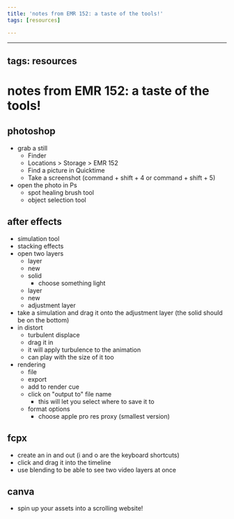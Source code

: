 ```yaml
---
title: 'notes from EMR 152: a taste of the tools!'
tags: [resources]

---
```


---
tags: resources
---

# notes from EMR 152: a taste of the tools!

## photoshop
* grab a still 
    * Finder
    * Locations > Storage > EMR 152
    * Find a picture in Quicktime
    * Take a screenshot (command + shift + 4 or command + shift + 5)
* open the photo in Ps
    * spot healing brush tool
    * object selection tool 

## after effects
* simulation tool
* stacking effects
* open two layers
    * layer
    * new
    * solid
        * choose something light
    * layer
    * new
    * adjustment layer
* take a simulation and drag it onto the adjustment layer (the solid should be on the bottom)
* in distort
    * turbulent displace
    * drag it in
    * it will apply turbulence to the animation
    * can play with the size of it too
* rendering
    * file
    * export
    * add to render cue
    * click on "output to" file name
        * this will let you select where to save it to
    * format options
        * choose apple pro res proxy (smallest version)
## fcpx
* create an in and out (i and o are the keyboard shortcuts)
* click and drag it into the timeline
* use blending to be able to see two video layers at once

## canva
* spin up your assets into a scrolling website!